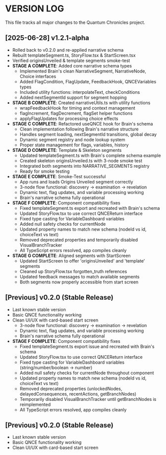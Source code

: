 # VERSION LOG

This file tracks all major changes to the Quantum Chronicles project.

## [2025-06-28] v1.2.1-alpha
- Rolled back to v0.2.0 and re-applied narrative schema
- Rebuilt templateSegment.ts, StoryFlow.tsx & StartScreen.tsx  
- Verified originsUnveiled & template segments smoke-test
- **STAGE A COMPLETE**: Added core narrative schema types
  - Implemented Brain's clean NarrativeSegment, NarrativeNode, Choice interfaces
  - Added FlagCondition, FlagUpdate, FeedbackHook, QNCEVariables types
  - Included utility functions: interpolateText, checkConditions
  - Added nextSegmentId support for segment hopping
- **STAGE B COMPLETE**: Created narrativeUtils.ts with utility functions
  - wrapFeedbackHook for timing and context management
  - flagIncrement, flagDecrement, flagSet helper functions
  - applyFlagUpdates for processing choice effects
- **STAGE C COMPLETE**: Refactored useQNCE hook for Brain's schema
  - Clean implementation following Brain's narrative structure
  - Handles segment loading, nextSegmentId transitions, global decay
  - Dynamic segment registry and node lookup system
  - Proper state management for flags, variables, history
- **STAGE D COMPLETE**: Template & Skeleton segments
  - Updated templateSegment.ts with Brain's complete schema example
  - Created skeleton originsUnveiled.ts with 3-node smoke test
  - Integrated both segments into NARRATIVE_SEGMENTS registry
  - Ready for smoke testing
- **STAGE E COMPLETE**: Smoke-Test successful
  - App runs and loads Origins Unveiled segment correctly
  - 3-node flow functional: discovery → examination → revelation
  - Dynamic text, flag updates, and variable processing working
  - Brain's narrative schema fully operational
- **STAGE F COMPLETE**: Component compatibility fixes
  - Fixed templateSegment.ts export and recreated with Brain's schema
  - Updated StoryFlow.tsx to use correct QNCEReturn interface
  - Fixed type casting for VariableDashboard variables
  - Added null safety checks for currentNode
  - Updated property names to match new schema (nodeId vs id, choiceText vs text)
  - Removed deprecated properties and temporarily disabled VisualBranchTracker
  - All TypeScript errors resolved, app compiles cleanly
- **STAGE G COMPLETE**: Aligned segments with StartScreen
  - Updated StartScreen to offer 'originsUnveiled' and 'template' segments
  - Cleaned up StoryFlow.tsx forgotten_truth references
  - Updated feedback messages to match available segments
  - Both segments now properly accessible from start screen

## [Previous] v0.2.0 (Stable Release)
- Last known stable version
- Basic QNCE functionality working
- Clean UI/UX with card-based start screen
  - 3-node flow functional: discovery → examination → revelation
  - Dynamic text, flag updates, and variable processing working
  - Brain's narrative schema fully operational
- **STAGE F COMPLETE**: Component compatibility fixes
  - Fixed templateSegment.ts export issue and recreated with Brain's schema
  - Updated StoryFlow.tsx to use correct QNCEReturn interface
  - Fixed type casting for VariableDashboard variables (string/number/boolean → number)
  - Added null safety checks for currentNode throughout component
  - Updated property names to match new schema (nodeId vs id, choiceText vs text)
  - Removed deprecated properties (unlockedNodes, delayedConsequences, recentActions, getBranchNodes)
  - Temporarily disabled VisualBranchTracker until getBranchNodes is reimplemented
  - All TypeScript errors resolved, app compiles cleanly

## [Previous] v0.2.0 (Stable Release)
- Last known stable version
- Basic QNCE functionality working
- Clean UI/UX with card-based start screen
